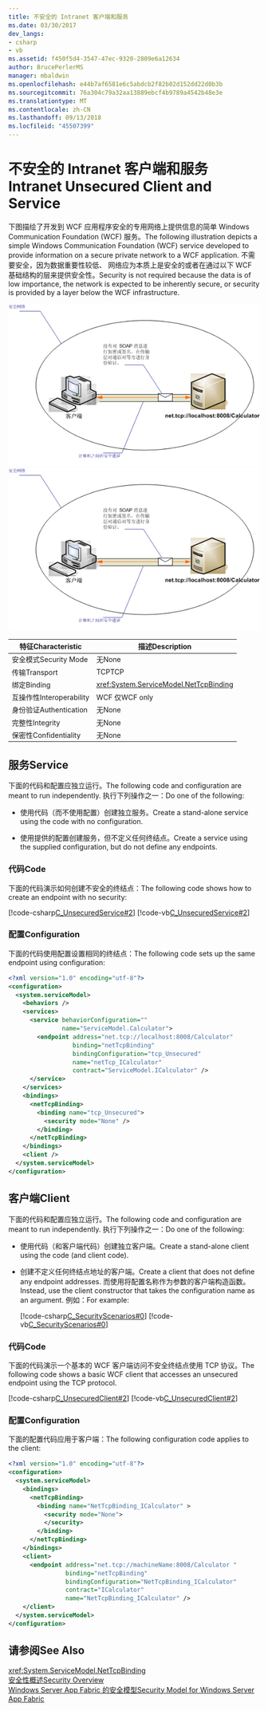 ```yaml
---
title: 不安全的 Intranet 客户端和服务
ms.date: 03/30/2017
dev_langs:
- csharp
- vb
ms.assetid: f450f5d4-3547-47ec-9320-2809e6a12634
author: BrucePerlerMS
manager: mbaldwin
ms.openlocfilehash: e44b7af6581e6c5abdcb2f82b02d152dd22d0b3b
ms.sourcegitcommit: 76a304c79a32aa13889ebcf4b9789a4542b48e3e
ms.translationtype: MT
ms.contentlocale: zh-CN
ms.lasthandoff: 09/13/2018
ms.locfileid: "45507399"
---
```

# <a name="intranet-unsecured-client-and-service"></a><span data-ttu-id="ce471-102">不安全的 Intranet 客户端和服务</span><span class="sxs-lookup"><span data-stu-id="ce471-102">Intranet Unsecured Client and Service</span></span>
<span data-ttu-id="ce471-103">下图描绘了开发到 WCF 应用程序安全的专用网络上提供信息的简单 Windows Communication Foundation (WCF) 服务。</span><span class="sxs-lookup"><span data-stu-id="ce471-103">The following illustration depicts a simple Windows Communication Foundation (WCF) service developed to provide information on a secure private network to a WCF application.</span></span> <span data-ttu-id="ce471-104">不需要安全，因为数据重要性较低、 网络应为本质上是安全的或者在通过以下 WCF 基础结构的层来提供安全性。</span><span class="sxs-lookup"><span data-stu-id="ce471-104">Security is not required because the data is of low importance, the network is expected to be inherently secure, or security is provided by a layer below the WCF infrastructure.</span></span>  
  
 <span data-ttu-id="ce471-105">![不安全的 intranet 客户端和服务方案](../../../../docs/framework/wcf/feature-details/media/unsecuredwebservice.gif "UnsecuredWebService")</span><span class="sxs-lookup"><span data-stu-id="ce471-105">![Intranet unsecured client and service scenario](../../../../docs/framework/wcf/feature-details/media/unsecuredwebservice.gif "UnsecuredWebService")</span></span>  
  
|<span data-ttu-id="ce471-106">特征</span><span class="sxs-lookup"><span data-stu-id="ce471-106">Characteristic</span></span>|<span data-ttu-id="ce471-107">描述</span><span class="sxs-lookup"><span data-stu-id="ce471-107">Description</span></span>|  
|--------------------|-----------------|  
|<span data-ttu-id="ce471-108">安全模式</span><span class="sxs-lookup"><span data-stu-id="ce471-108">Security Mode</span></span>|<span data-ttu-id="ce471-109">无</span><span class="sxs-lookup"><span data-stu-id="ce471-109">None</span></span>|  
|<span data-ttu-id="ce471-110">传输</span><span class="sxs-lookup"><span data-stu-id="ce471-110">Transport</span></span>|<span data-ttu-id="ce471-111">TCP</span><span class="sxs-lookup"><span data-stu-id="ce471-111">TCP</span></span>|  
|<span data-ttu-id="ce471-112">绑定</span><span class="sxs-lookup"><span data-stu-id="ce471-112">Binding</span></span>|<xref:System.ServiceModel.NetTcpBinding>|  
|<span data-ttu-id="ce471-113">互操作性</span><span class="sxs-lookup"><span data-stu-id="ce471-113">Interoperability</span></span>|<span data-ttu-id="ce471-114">WCF 仅</span><span class="sxs-lookup"><span data-stu-id="ce471-114">WCF only</span></span>|  
|<span data-ttu-id="ce471-115">身份验证</span><span class="sxs-lookup"><span data-stu-id="ce471-115">Authentication</span></span>|<span data-ttu-id="ce471-116">无</span><span class="sxs-lookup"><span data-stu-id="ce471-116">None</span></span>|  
|<span data-ttu-id="ce471-117">完整性</span><span class="sxs-lookup"><span data-stu-id="ce471-117">Integrity</span></span>|<span data-ttu-id="ce471-118">无</span><span class="sxs-lookup"><span data-stu-id="ce471-118">None</span></span>|  
|<span data-ttu-id="ce471-119">保密性</span><span class="sxs-lookup"><span data-stu-id="ce471-119">Confidentiality</span></span>|<span data-ttu-id="ce471-120">无</span><span class="sxs-lookup"><span data-stu-id="ce471-120">None</span></span>|  
  
## <a name="service"></a><span data-ttu-id="ce471-121">服务</span><span class="sxs-lookup"><span data-stu-id="ce471-121">Service</span></span>  
 <span data-ttu-id="ce471-122">下面的代码和配置应独立运行。</span><span class="sxs-lookup"><span data-stu-id="ce471-122">The following code and configuration are meant to run independently.</span></span> <span data-ttu-id="ce471-123">执行下列操作之一：</span><span class="sxs-lookup"><span data-stu-id="ce471-123">Do one of the following:</span></span>  
  
-   <span data-ttu-id="ce471-124">使用代码（而不使用配置）创建独立服务。</span><span class="sxs-lookup"><span data-stu-id="ce471-124">Create a stand-alone service using the code with no configuration.</span></span>  
  
-   <span data-ttu-id="ce471-125">使用提供的配置创建服务，但不定义任何终结点。</span><span class="sxs-lookup"><span data-stu-id="ce471-125">Create a service using the supplied configuration, but do not define any endpoints.</span></span>  
  
### <a name="code"></a><span data-ttu-id="ce471-126">代码</span><span class="sxs-lookup"><span data-stu-id="ce471-126">Code</span></span>  
 <span data-ttu-id="ce471-127">下面的代码演示如何创建不安全的终结点：</span><span class="sxs-lookup"><span data-stu-id="ce471-127">The following code shows how to create an endpoint with no security:</span></span>  
  
 [!code-csharp[C_UnsecuredService#2](../../../../samples/snippets/csharp/VS_Snippets_CFX/c_unsecuredservice/cs/source.cs#2)]
 [!code-vb[C_UnsecuredService#2](../../../../samples/snippets/visualbasic/VS_Snippets_CFX/c_unsecuredservice/vb/source.vb#2)]  
  
### <a name="configuration"></a><span data-ttu-id="ce471-128">配置</span><span class="sxs-lookup"><span data-stu-id="ce471-128">Configuration</span></span>  
 <span data-ttu-id="ce471-129">下面的代码使用配置设置相同的终结点：</span><span class="sxs-lookup"><span data-stu-id="ce471-129">The following code sets up the same endpoint using configuration:</span></span>  
  
```xml  
<?xml version="1.0" encoding="utf-8"?>  
<configuration>  
  <system.serviceModel>  
    <behaviors />  
    <services>  
      <service behaviorConfiguration=""   
               name="ServiceModel.Calculator">  
        <endpoint address="net.tcp://localhost:8008/Calculator"   
                  binding="netTcpBinding"  
                  bindingConfiguration="tcp_Unsecured"   
                  name="netTcp_ICalculator"  
                  contract="ServiceModel.ICalculator" />  
      </service>  
    </services>  
    <bindings>  
      <netTcpBinding>  
        <binding name="tcp_Unsecured">  
          <security mode="None" />  
        </binding>  
      </netTcpBinding>  
    </bindings>  
    <client />  
  </system.serviceModel>  
</configuration>  
```  
  
## <a name="client"></a><span data-ttu-id="ce471-130">客户端</span><span class="sxs-lookup"><span data-stu-id="ce471-130">Client</span></span>  
 <span data-ttu-id="ce471-131">下面的代码和配置应独立运行。</span><span class="sxs-lookup"><span data-stu-id="ce471-131">The following code and configuration are meant to run independently.</span></span> <span data-ttu-id="ce471-132">执行下列操作之一：</span><span class="sxs-lookup"><span data-stu-id="ce471-132">Do one of the following:</span></span>  
  
-   <span data-ttu-id="ce471-133">使用代码（和客户端代码）创建独立客户端。</span><span class="sxs-lookup"><span data-stu-id="ce471-133">Create a stand-alone client using the code (and client code).</span></span>  
  
-   <span data-ttu-id="ce471-134">创建不定义任何终结点地址的客户端。</span><span class="sxs-lookup"><span data-stu-id="ce471-134">Create a client that does not define any endpoint addresses.</span></span> <span data-ttu-id="ce471-135">而使用将配置名称作为参数的客户端构造函数。</span><span class="sxs-lookup"><span data-stu-id="ce471-135">Instead, use the client constructor that takes the configuration name as an argument.</span></span> <span data-ttu-id="ce471-136">例如：</span><span class="sxs-lookup"><span data-stu-id="ce471-136">For example:</span></span>  
  
     [!code-csharp[C_SecurityScenarios#0](../../../../samples/snippets/csharp/VS_Snippets_CFX/c_securityscenarios/cs/source.cs#0)]
     [!code-vb[C_SecurityScenarios#0](../../../../samples/snippets/visualbasic/VS_Snippets_CFX/c_securityscenarios/vb/source.vb#0)]  
  
### <a name="code"></a><span data-ttu-id="ce471-137">代码</span><span class="sxs-lookup"><span data-stu-id="ce471-137">Code</span></span>  
 <span data-ttu-id="ce471-138">下面的代码演示一个基本的 WCF 客户端访问不安全终结点使用 TCP 协议。</span><span class="sxs-lookup"><span data-stu-id="ce471-138">The following code shows a basic WCF client that accesses an unsecured endpoint using the TCP protocol.</span></span>  
  
 [!code-csharp[C_UnsecuredClient#2](../../../../samples/snippets/csharp/VS_Snippets_CFX/c_unsecuredclient/cs/source.cs#2)]
 [!code-vb[C_UnsecuredClient#2](../../../../samples/snippets/visualbasic/VS_Snippets_CFX/c_unsecuredclient/vb/source.vb#2)]  
  
### <a name="configuration"></a><span data-ttu-id="ce471-139">配置</span><span class="sxs-lookup"><span data-stu-id="ce471-139">Configuration</span></span>  
 <span data-ttu-id="ce471-140">下面的配置代码应用于客户端：</span><span class="sxs-lookup"><span data-stu-id="ce471-140">The following configuration code applies to the client:</span></span>  
  
```xml  
<?xml version="1.0" encoding="utf-8"?>  
<configuration>  
  <system.serviceModel>  
    <bindings>  
      <netTcpBinding>  
        <binding name="NetTcpBinding_ICalculator" >  
          <security mode="None">  
          </security>  
        </binding>  
      </netTcpBinding>  
    </bindings>  
    <client>  
      <endpoint address="net.tcp://machineName:8008/Calculator "  
                binding="netTcpBinding"   
                bindingConfiguration="NetTcpBinding_ICalculator"  
                contract="ICalculator"   
                name="NetTcpBinding_ICalculator" />  
    </client>  
  </system.serviceModel>  
</configuration>  
```  
  
## <a name="see-also"></a><span data-ttu-id="ce471-141">请参阅</span><span class="sxs-lookup"><span data-stu-id="ce471-141">See Also</span></span>  
 <xref:System.ServiceModel.NetTcpBinding>  
 [<span data-ttu-id="ce471-142">安全性概述</span><span class="sxs-lookup"><span data-stu-id="ce471-142">Security Overview</span></span>](../../../../docs/framework/wcf/feature-details/security-overview.md)  
 [<span data-ttu-id="ce471-143">Windows Server App Fabric 的安全模型</span><span class="sxs-lookup"><span data-stu-id="ce471-143">Security Model for Windows Server App Fabric</span></span>](https://go.microsoft.com/fwlink/?LinkID=201279&clcid=0x409)

